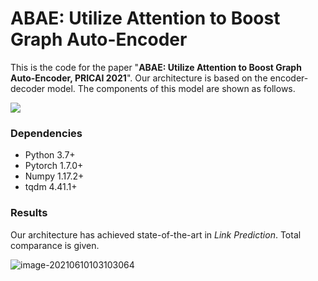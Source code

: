 # ABAE: Utilize Attention to Boost Graph Auto-Encoder

This is the code for the paper "**ABAE: Utilize Attention to Boost Graph Auto-Encoder, PRICAI 2021**". Our architecture is based on the encoder-decoder model. The components of this model are shown as follows.

![](https://i.loli.net/2021/06/10/exbZRm5M1iP2Fk8.png)

### Dependencies

- Python 3.7+
- Pytorch 1.7.0+
- Numpy 1.17.2+
- tqdm 4.41.1+



### Results

Our architecture has achieved state-of-the-art in *Link Prediction*. Total comparance is given.

![image-20210610103103064](https://i.loli.net/2021/06/10/6VUGZFHD2Jbxhmo.png)
